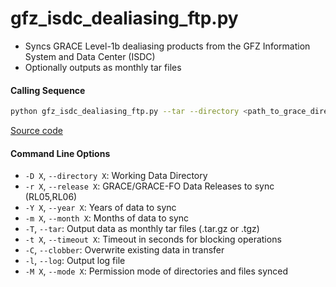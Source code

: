 gfz_isdc_dealiasing_ftp.py
==========================

- Syncs GRACE Level-1b dealiasing products from the GFZ Information System and Data Center (ISDC)
- Optionally outputs as monthly tar files

#### Calling Sequence
```bash
python gfz_isdc_dealiasing_ftp.py --tar --directory <path_to_grace_directory> --release RL06
```
[Source code](https://github.com/tsutterley/read-GRACE-harmonics/blob/main/scripts/gfz_isdc_dealiasing_ftp.py)

#### Command Line Options
- `-D X`, `--directory X`: Working Data Directory
- `-r X`, `--release X`: GRACE/GRACE-FO Data Releases to sync (RL05,RL06)
- `-Y X`, `--year X`: Years of data to sync
- `-m X`, `--month X`: Months of data to sync
- `-T`, `--tar`: Output data as monthly tar files (.tar.gz or .tgz)
- `-t X`, `--timeout X`: Timeout in seconds for blocking operations
- `-C`, `--clobber`: Overwrite existing data in transfer
- `-l`, `--log`: Output log file
- `-M X`, `--mode X`: Permission mode of directories and files synced

